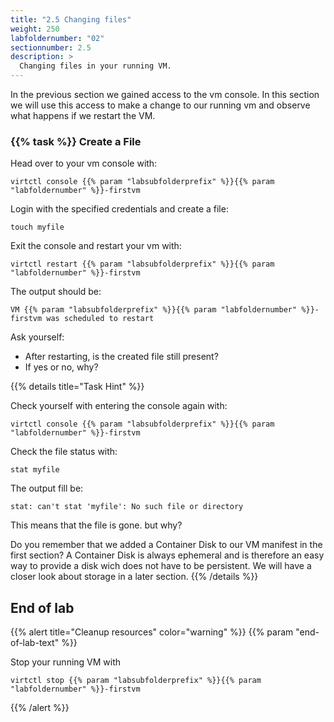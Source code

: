 ```yaml
---
title: "2.5 Changing files"
weight: 250
labfoldernumber: "02"
sectionnumber: 2.5
description: >
  Changing files in your running VM.
---
```


In the previous section we gained access to the vm console. In this section we will use this access to make a change
to our running vm and observe what happens if we restart the VM.


### {{% task %}} Create a File

Head over to your vm console with:
```shell
virtctl console {{% param "labsubfolderprefix" %}}{{% param "labfoldernumber" %}}-firstvm
```

Login with the specified credentials and create a file:

```shell
touch myfile
```

Exit the console and restart your vm with:

```shell
virtctl restart {{% param "labsubfolderprefix" %}}{{% param "labfoldernumber" %}}-firstvm
```

The output should be:

```shell
VM {{% param "labsubfolderprefix" %}}{{% param "labfoldernumber" %}}-firstvm was scheduled to restart
```

Ask yourself:

* After restarting, is the created file still present?
* If yes or no, why?

{{% details title="Task Hint" %}}

Check yourself with entering the console again with:
```shell
virtctl console {{% param "labsubfolderprefix" %}}{{% param "labfoldernumber" %}}-firstvm
```

Check the file status with:
```shell
stat myfile
```

The output fill be:
```shell
stat: can't stat 'myfile': No such file or directory
```

This means that the file is gone. but why?

Do you remember that we added a Container Disk to our VM manifest in the first section? A Container Disk is always
ephemeral and is therefore an easy way to provide a disk wich does not have to be persistent. We will have a closer
look about storage in a later section.
{{% /details %}}


## End of lab

{{% alert title="Cleanup resources" color="warning" %}}  {{% param "end-of-lab-text" %}}

Stop your running VM with
```shell
virtctl stop {{% param "labsubfolderprefix" %}}{{% param "labfoldernumber" %}}-firstvm
```
{{% /alert %}}

